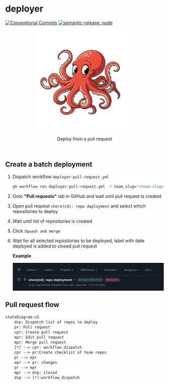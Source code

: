 # deployer

[![Conventional Commits](https://img.shields.io/badge/Conventional%20Commits-1.0.0-yellow.svg)](https://conventionalcommits.org)
[![semantic-release: node](https://img.shields.io/badge/semantic--release-node-e10079?logo=semantic-release)](https://github.com/semantic-release/semantic-release)

<p align="center">
  <img width="320" src="docs/images/deployer.png" alt="eo-deployer" />
  <p align="center">Deploy from a pull request</p>
  <br />
</p>

## Create a batch deployment

1. Dispatch workflow `deployer-pull-request.yml`

   ```bash
   gh workflow run deployer-pull-request.yml -f team_slug="<team-slug>"
   ```

2. Goto **"Pull requests"** tab in GitHub and wait until pull request is created
3. Open pull request `chore(cd): repo deployment` and select which repositories to deploy
4. Wait until list of repositories is created
5. Click `Squash and merge`
6. Wait for all selected repositories to be deployed, label with date deployed is added to closed pull request

   **Example**

   ![Deployed repositories PR](docs/images/deployed-repo-pr.png)

## Pull request flow

```mermaid
stateDiagram-v2
    dsp: Dispatch list of repos to deploy
    pr: Pull request
    cpr: Create pull request
    epr: Edit pull request
    mpr: Merge pull request
    [*] --> cpr: workflow_dispatch
    cpr --> pr:Create checklist of team repos
    pr --> epr
    epr --> pr: changes
    pr --> mpr
    mpr --> dsp: closed
    dsp --> [*]:workflow_dispatch
```
